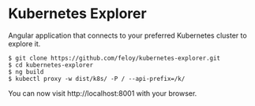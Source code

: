 # Kubernetes Explorer

Angular application that connects to your preferred
Kubernetes cluster to explore it.

```
$ git clone https://github.com/feloy/kubernetes-explorer.git
$ cd kubernetes-explorer
$ ng build
$ kubectl proxy -w dist/k8s/ -P / --api-prefix=/k/
```

You can now visit http://localhost:8001 with your browser.
 